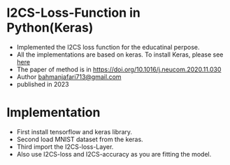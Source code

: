 # I2CS-Loss-Function in Python(Keras)

* Implemented the I2CS loss function for the educatinal perpose.
* All the implementations are based on keras. To install Keras, please see <a  target="blank" href="https://keras.io/"> here</a>
* The paper of method is in https://doi.org/10.1016/j.neucom.2020.11.030
* Author bahmanjafari713@gmail.com
* published in 2023

# **Implementation**

* First install tensorflow and keras library.
* Second load MNIST dataset from the keras.
* Third import the I2CS-loss-Layer.
* Also use I2CS-loss and I2CS-accuracy as you are fitting the model.







